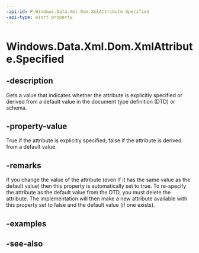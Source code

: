 ```yaml
---
-api-id: P:Windows.Data.Xml.Dom.XmlAttribute.Specified
-api-type: winrt property
---
```


<!-- Property syntax
public bool Specified { get; }
-->

# Windows.Data.Xml.Dom.XmlAttribute.Specified

## -description
Gets a value that indicates whether the attribute is explicitly specified or derived from a default value in the document type definition (DTD) or schema.

## -property-value
True if the attribute is explicitly specified; false if the attribute is derived from a default value.

## -remarks
If you change the value of the attribute (even if it has the same value as the default value) then this property is automatically set to true. To re-specify the attribute as the default value from the DTD, you must delete the attribute. The implementation will then make a new attribute available with this property set to false and the default value (if one exists).

## -examples

## -see-also
